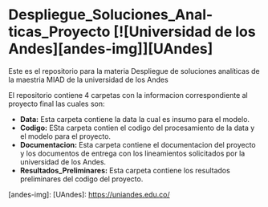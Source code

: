 # Despliegue_Soluciones_Anal-ticas_Proyecto [![Universidad de los Andes][andes-img]][UAndes]
Este es el repositorio para la materia Despliegue de soluciones analíticas de la maestria MIAD de la universidad de los Andes

El repositorio contiene 4 carpetas con la informacion correspondiente al proyecto final las cuales son:

* **Data:** Esta carpeta contiene la data la cual es insumo para el modelo.
* **Codigo:** ESta carpeta contien el codigo del procesamiento de la data y el modelo para el proyecto.
* **Documentacion:** Esta carpeta contiene el documentacion del proyecto y los documentos de entrega con los lineamientos solicitados por la universidad de los Andes.
* **Resultados_Preliminares:** Esta carpeta contiene los resultados preliminares del codigo del proyecto.

[andes-img]: 
[UAndes]: https://uniandes.edu.co/
